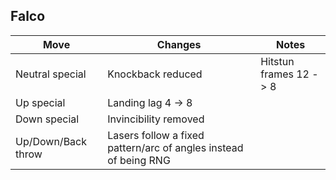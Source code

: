## Falco
| Move |  Changes | Notes |
| --- | --- | --- |
| Neutral special | Knockback reduced | Hitstun frames 12 -> 8 |
| Up special | Landing lag 4 -> 8 | |
| Down special | Invincibility removed | |
| Up/Down/Back throw | Lasers follow a fixed pattern/arc of angles instead of being RNG | |

